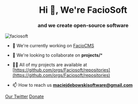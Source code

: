 <h1 align="center">Hi 👋, We're FacioSoft</h1>
<h3 align="center">and we create open-source software</h3>

<p align="left"> <img src="https://komarev.com/ghpvc/?username=faciosoft&label=Profile%20views&color=0e75b6&style=flat" alt="faciosoft" /> </p>

- 🔭 We're currently working on [FacioCMS](https://github.com/Faciosoft/faciocms)

- 👯 We're looking to collaborate on **projects/***

- 👨‍💻 All of my projects are available at [https://github.com/orgs/Faciosoft/repositories](https://github.com/orgs/Faciosoft/repositories)

- 📫 How to reach us **maciejdebowskisoftware@gmail.com**

[Our Twitter](https://twitter.com/faciosoft)
[Donate](https://www.buymeacoffee.com/faciosoft)

